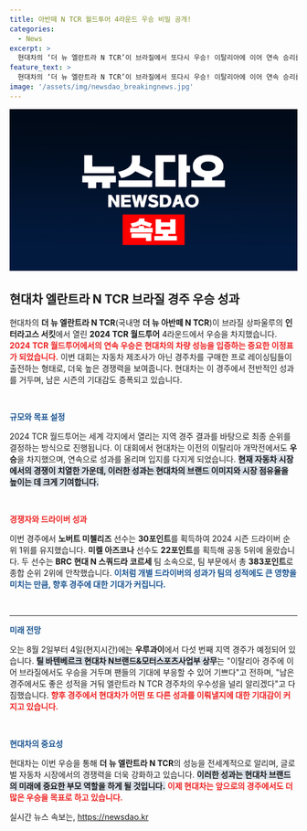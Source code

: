 ```yaml
---
title: 아반떼 N TCR 월드투어 4라운드 우승 비밀 공개!
categories:
  - News
excerpt: >
  현대차의 ‘더 뉴 엘란트라 N TCR’이 브라질에서 또다시 우승! 이탈리아에 이어 연속 승리를 기록하며 드라이버 순위 1위를 지키는 저력을 보였다. 남은 경주에서도 차량의 우수성을 입증할 전망이다.
feature_text: >
  현대차의 ‘더 뉴 엘란트라 N TCR’이 브라질에서 또다시 우승! 이탈리아에 이어 연속 승리를 기록하며 드라이버 순위 1위를 지키는 저력을 보였다. 남은 경주에서도 차량의 우수성을 입증할 전망이다.
image: '/assets/img/newsdao_breakingnews.jpg'
---
```


<p><img src="/assets/img/newsdao_breakingnews.jpg" alt="koreaapp 속보" /></p>

<h2 data-ke-size="size26">현대차 엘란트라 N TCR 브라질 경주 우승 성과</h2>

<p data-ke-size="size16">현대차의 <b>더 뉴 엘란트라 N TCR</b>(국내명 <b>더 뉴 아반떼 N TCR</b>)이 브라질 상파울루의 <b>인터라고스 서킷</b>에서 열린 <b>2024 TCR 월드투어</b> 4라운드에서 우승을 차지했습니다. <b><span style="color: #ee2323;">2024 TCR 월드투어에서의 연속 우승은 현대차의 차량 성능을 입증하는 중요한 이정표가 되었습니다.</span></b> 이번 대회는 자동차 제조사가 아닌 경주차를 구매한 프로 레이싱팀들이 출전하는 형태로, 더욱 높은 경쟁력을 보여줍니다. 현대차는 이 경주에서 전반적인 성과를 거두며, 남은 시즌의 기대감도 증폭되고 있습니다.</p>

<p data-ke-size="size16">&nbsp;</p>

<p><b><span style="color: #1a5490;">규모와 목표 설정</span></b></p>

<p data-ke-size="size16">2024 TCR 월드투어는 세계 각지에서 열리는 지역 경주 결과를 바탕으로 최종 순위를 결정하는 방식으로 진행됩니다. 이 대회에서 현대차는 이전의 이탈리아 개막전에서도 <b>우승</b>을 차지했으며, 연속으로 성과를 올리며 입지를 다지게 되었습니다. <b><span style="background-color: #21538527;">현재 자동차 시장에서의 경쟁이 치열한 가운데, 이러한 성과는 현대차의 브랜드 이미지와 시장 점유율을 높이는 데 크게 기여합니다.</span></b></p>

<p data-ke-size="size16">&nbsp;</p>

<p><b><span style="color: #ee2323;">경쟁자와 드라이버 성과</span></b></p>

<p data-ke-size="size16">이번 경주에서 <b>노버트 미첼리즈</b> 선수는 <b>30포인트</b>를 획득하여 2024 시즌 드라이버 순위 1위를 유지했습니다. <b>미켈 아즈코나</b> 선수도 <b>22포인트</b>를 획득해 공동 5위에 올랐습니다. 두 선수는 <b>BRC 현대 N 스쿼드라 코르세</b> 팀 소속으로, 팀 부문에서 총 <b>383포인트</b>로 종합 순위 2위에 안착했습니다. <b><span style="color: #1a5490;">이처럼 개별 드라이버의 성과가 팀의 성적에도 큰 영향을 미치는 만큼, 향후 경주에 대한 기대가 커집니다.</span></b></p>

<p data-ke-size="size16">&nbsp;</p>

<hr>

<p><b><span style="color: #1a5490;">미래 전망</span></b></p>

<p data-ke-size="size16">오는 8월 2일부터 4일(현지시간)에는 <b>우루과이</b>에서 다섯 번째 지역 경주가 예정되어 있습니다. <b><span style="background-color: #21538527;">틸 바텐베르크 현대차 N브랜드&모터스포츠사업부 상무</span></b>는 "이탈리아 경주에 이어 브라질에서도 우승을 거두며 팬들의 기대에 부응할 수 있어 기쁘다"고 전하며, "남은 경주에서도 좋은 성적을 거둬 엘란트라 N TCR 경주차의 우수성을 널리 알리겠다"고 다짐했습니다. <b><span style="color: #ee2323;">향후 경주에서 현대차가 어떤 또 다른 성과를 이뤄낼지에 대한 기대감이 커지고 있습니다.</span></b></p>

<p data-ke-size="size16">&nbsp;</p>

<p><b><span style="color: #1a5490;">현대차의 중요성</span></b></p>

<p data-ke-size="size16">현대차는 이번 우승을 통해 <b>더 뉴 엘란트라 N TCR</b>의 성능을 전세계적으로 알리며, 글로벌 자동차 시장에서의 경쟁력을 더욱 강화하고 있습니다. <b><span style="background-color: #21538527;">이러한 성과는 현대차 브랜드의 미래에 중요한 부모 역할을 하게 될 것입니다.</span></b> <b><span style="color: #ee2323;">이제 현대차는 앞으로의 경주에서도 더 많은 우승을 목표로 하고 있습니다.</span></b></p>
실시간 뉴스 속보는, <a href="https://newsdao.kr" rel="dofollow">https://newsdao.kr</a>



